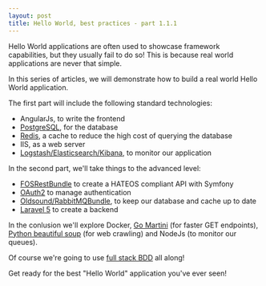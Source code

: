 ```yaml
---
layout: post
title: Hello World, best practices - part 1.1.1
---
```


Hello World applications are often used to showcase framework capabilities, but
they usually fail to do so! This is because real world applications are never that simple.

In this series of articles, we will demonstrate how to build a real world Hello World application.

The first part will include the following standard technologies:

* AngularJs, to write the frontend
* [PostgreSQL](http://www.pomm-project.org/), for the database
* [Redis](http://labs.octivi.com/handling-1-billion-requests-a-week-with-symfony2/), a cache to reduce the high cost of querying the database
* IIS, as a web server
* [Logstash/Elasticsearch/Kibana](http://odolbeau.fr/blog/when-monolog-meet-elk.html), to monitor our application

In the second part, we'll take things to the advanced level:

* [FOSRestBundle](http://williamdurand.fr/2012/08/02/rest-apis-with-symfony2-the-right-way/) to create a HATEOS compliant API with Symfony
* [OAuth2](http://homakov.blogspot.fr/2013/03/oauth1-oauth2-oauth.html) to manage authentication
* [Oldsound/RabbitMQBundle](http://www.slideshare.net/cakper/2014-0821-symfony-uk-meetup-scaling-symfony2-apps-with-rabbit-mq?related=1), to keep our database and cache up to date
* [Laravel 5](https://twitter.com/m_lukaszewski/status/583143784394985473) to create a backend

In the conlusion we'll explore Docker, [Go Martini](http://www.slideshare.net/giorrrgio/import-golang-struct-microservice) (for faster GET endpoints),
[Python beautiful soup](http://www.crummy.com/software/BeautifulSoup/) (for web crawling) and NodeJs (to monitor our queues).

Of course we're going to use [full stack BDD](https://cukes.info/blog/2015/03/24/single-source-of-truth) all along!

Get ready for the best "Hello World" application you've ever seen!
